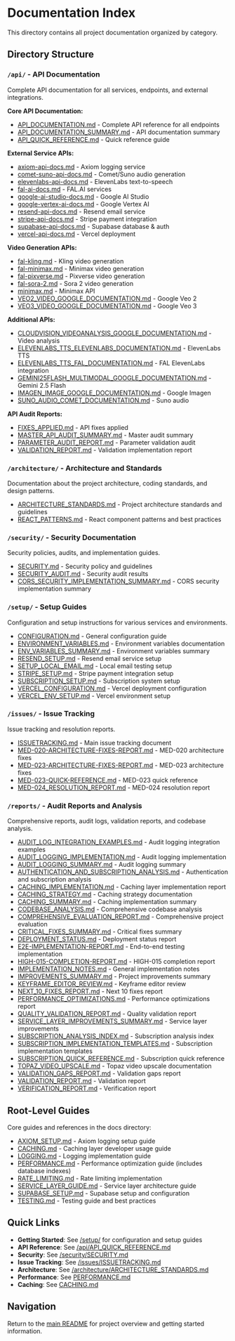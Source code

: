 # Documentation Index

This directory contains all project documentation organized by category.

## Directory Structure

### `/api/` - API Documentation

Complete API documentation for all services, endpoints, and external integrations.

**Core API Documentation:**

- [API_DOCUMENTATION.md](./api/API_DOCUMENTATION.md) - Complete API reference for all endpoints
- [API_DOCUMENTATION_SUMMARY.md](./api/API_DOCUMENTATION_SUMMARY.md) - API documentation summary
- [API_QUICK_REFERENCE.md](./api/API_QUICK_REFERENCE.md) - Quick reference guide

**External Service APIs:**

- [axiom-api-docs.md](./api/axiom-api-docs.md) - Axiom logging service
- [comet-suno-api-docs.md](./api/comet-suno-api-docs.md) - Comet/Suno audio generation
- [elevenlabs-api-docs.md](./api/elevenlabs-api-docs.md) - ElevenLabs text-to-speech
- [fal-ai-docs.md](./api/fal-ai-docs.md) - FAL.AI services
- [google-ai-studio-docs.md](./api/google-ai-studio-docs.md) - Google AI Studio
- [google-vertex-ai-docs.md](./api/google-vertex-ai-docs.md) - Google Vertex AI
- [resend-api-docs.md](./api/resend-api-docs.md) - Resend email service
- [stripe-api-docs.md](./api/stripe-api-docs.md) - Stripe payment integration
- [supabase-api-docs.md](./api/supabase-api-docs.md) - Supabase database & auth
- [vercel-api-docs.md](./api/vercel-api-docs.md) - Vercel deployment

**Video Generation APIs:**

- [fal-kling.md](./api/fal-kling.md) - Kling video generation
- [fal-minimax.md](./api/fal-minimax.md) - Minimax video generation
- [fal-pixverse.md](./api/fal-pixverse.md) - Pixverse video generation
- [fal-sora-2.md](./api/fal-sora-2.md) - Sora 2 video generation
- [minimax.md](./api/minimax.md) - Minimax API
- [VEO2_VIDEO_GOOGLE_DOCUMENTATION.md](./api/VEO2_VIDEO_GOOGLE_DOCUMENTATION.md) - Google Veo 2
- [VEO3_VIDEO_GOOGLE_DOCUMENTATION.md](./api/VEO3_VIDEO_GOOGLE_DOCUMENTATION.md) - Google Veo 3

**Additional APIs:**

- [CLOUDVISION_VIDEOANALYSIS_GOOGLE_DOCUMENTATION.md](./api/CLOUDVISION_VIDEOANALYSIS_GOOGLE_DOCUMENTATION.md) - Video analysis
- [ELEVENLABS_TTS_ELEVENLABS_DOCUMENTATION.md](./api/ELEVENLABS_TTS_ELEVENLABS_DOCUMENTATION.md) - ElevenLabs TTS
- [ELEVENLABS_TTS_FAL_DOCUMENTATION.md](./api/ELEVENLABS_TTS_FAL_DOCUMENTATION.md) - FAL ElevenLabs integration
- [GEMINI25FLASH_MULTIMODAL_GOOGLE_DOCUMENTATION.md](./api/GEMINI25FLASH_MULTIMODAL_GOOGLE_DOCUMENTATION.md) - Gemini 2.5 Flash
- [IMAGEN_IMAGE_GOOGLE_DOCUMENTATION.md](./api/IMAGEN_IMAGE_GOOGLE_DOCUMENTATION.md) - Google Imagen
- [SUNO_AUDIO_COMET_DOCUMENTATION.md](./api/SUNO_AUDIO_COMET_DOCUMENTATION.md) - Suno audio

**API Audit Reports:**

- [FIXES_APPLIED.md](./api/FIXES_APPLIED.md) - API fixes applied
- [MASTER_API_AUDIT_SUMMARY.md](./api/MASTER_API_AUDIT_SUMMARY.md) - Master audit summary
- [PARAMETER_AUDIT_REPORT.md](./api/PARAMETER_AUDIT_REPORT.md) - Parameter validation audit
- [VALIDATION_REPORT.md](./api/VALIDATION_REPORT.md) - Validation implementation report

### `/architecture/` - Architecture and Standards

Documentation about the project architecture, coding standards, and design patterns.

- [ARCHITECTURE_STANDARDS.md](./architecture/ARCHITECTURE_STANDARDS.md) - Project architecture standards and guidelines
- [REACT_PATTERNS.md](./architecture/REACT_PATTERNS.md) - React component patterns and best practices

### `/security/` - Security Documentation

Security policies, audits, and implementation guides.

- [SECURITY.md](./security/SECURITY.md) - Security policy and guidelines
- [SECURITY_AUDIT.md](./security/SECURITY_AUDIT.md) - Security audit results
- [CORS_SECURITY_IMPLEMENTATION_SUMMARY.md](./security/CORS_SECURITY_IMPLEMENTATION_SUMMARY.md) - CORS security implementation summary

### `/setup/` - Setup Guides

Configuration and setup instructions for various services and environments.

- [CONFIGURATION.md](./setup/CONFIGURATION.md) - General configuration guide
- [ENVIRONMENT_VARIABLES.md](./setup/ENVIRONMENT_VARIABLES.md) - Environment variables documentation
- [ENV_VARIABLES_SUMMARY.md](./setup/ENV_VARIABLES_SUMMARY.md) - Environment variables summary
- [RESEND_SETUP.md](./setup/RESEND_SETUP.md) - Resend email service setup
- [SETUP_LOCAL_EMAIL.md](./setup/SETUP_LOCAL_EMAIL.md) - Local email testing setup
- [STRIPE_SETUP.md](./setup/STRIPE_SETUP.md) - Stripe payment integration setup
- [SUBSCRIPTION_SETUP.md](./setup/SUBSCRIPTION_SETUP.md) - Subscription system setup
- [VERCEL_CONFIGURATION.md](./setup/VERCEL_CONFIGURATION.md) - Vercel deployment configuration
- [VERCEL_ENV_SETUP.md](./setup/VERCEL_ENV_SETUP.md) - Vercel environment setup

### `/issues/` - Issue Tracking

Issue tracking and resolution reports.

- [ISSUETRACKING.md](./issues/ISSUETRACKING.md) - Main issue tracking document
- [MED-020-ARCHITECTURE-FIXES-REPORT.md](./issues/MED-020-ARCHITECTURE-FIXES-REPORT.md) - MED-020 architecture fixes
- [MED-023-ARCHITECTURE-FIXES-REPORT.md](./issues/MED-023-ARCHITECTURE-FIXES-REPORT.md) - MED-023 architecture fixes
- [MED-023-QUICK-REFERENCE.md](./issues/MED-023-QUICK-REFERENCE.md) - MED-023 quick reference
- [MED-024_RESOLUTION_REPORT.md](./issues/MED-024_RESOLUTION_REPORT.md) - MED-024 resolution report

### `/reports/` - Audit Reports and Analysis

Comprehensive reports, audit logs, validation reports, and codebase analysis.

- [AUDIT_LOG_INTEGRATION_EXAMPLES.md](./reports/AUDIT_LOG_INTEGRATION_EXAMPLES.md) - Audit logging integration examples
- [AUDIT_LOGGING_IMPLEMENTATION.md](./reports/AUDIT_LOGGING_IMPLEMENTATION.md) - Audit logging implementation
- [AUDIT_LOGGING_SUMMARY.md](./reports/AUDIT_LOGGING_SUMMARY.md) - Audit logging summary
- [AUTHENTICATION_AND_SUBSCRIPTION_ANALYSIS.md](./reports/AUTHENTICATION_AND_SUBSCRIPTION_ANALYSIS.md) - Authentication and subscription analysis
- [CACHING_IMPLEMENTATION.md](./reports/CACHING_IMPLEMENTATION.md) - Caching layer implementation report
- [CACHING_STRATEGY.md](./reports/CACHING_STRATEGY.md) - Caching strategy documentation
- [CACHING_SUMMARY.md](./reports/CACHING_SUMMARY.md) - Caching implementation summary
- [CODEBASE_ANALYSIS.md](./reports/CODEBASE_ANALYSIS.md) - Comprehensive codebase analysis
- [COMPREHENSIVE_EVALUATION_REPORT.md](./reports/COMPREHENSIVE_EVALUATION_REPORT.md) - Comprehensive project evaluation
- [CRITICAL_FIXES_SUMMARY.md](./reports/CRITICAL_FIXES_SUMMARY.md) - Critical fixes summary
- [DEPLOYMENT_STATUS.md](./reports/DEPLOYMENT_STATUS.md) - Deployment status report
- [E2E-IMPLEMENTATION-REPORT.md](./reports/E2E-IMPLEMENTATION-REPORT.md) - End-to-end testing implementation
- [HIGH-015-COMPLETION-REPORT.md](./reports/HIGH-015-COMPLETION-REPORT.md) - HIGH-015 completion report
- [IMPLEMENTATION_NOTES.md](./reports/IMPLEMENTATION_NOTES.md) - General implementation notes
- [IMPROVEMENTS_SUMMARY.md](./reports/IMPROVEMENTS_SUMMARY.md) - Project improvements summary
- [KEYFRAME_EDITOR_REVIEW.md](./reports/KEYFRAME_EDITOR_REVIEW.md) - Keyframe editor review
- [NEXT_10_FIXES_REPORT.md](./reports/NEXT_10_FIXES_REPORT.md) - Next 10 fixes report
- [PERFORMANCE_OPTIMIZATIONS.md](./reports/PERFORMANCE_OPTIMIZATIONS.md) - Performance optimizations report
- [QUALITY_VALIDATION_REPORT.md](./reports/QUALITY_VALIDATION_REPORT.md) - Quality validation report
- [SERVICE_LAYER_IMPROVEMENTS_SUMMARY.md](./reports/SERVICE_LAYER_IMPROVEMENTS_SUMMARY.md) - Service layer improvements
- [SUBSCRIPTION_ANALYSIS_INDEX.md](./reports/SUBSCRIPTION_ANALYSIS_INDEX.md) - Subscription analysis index
- [SUBSCRIPTION_IMPLEMENTATION_TEMPLATES.md](./reports/SUBSCRIPTION_IMPLEMENTATION_TEMPLATES.md) - Subscription implementation templates
- [SUBSCRIPTION_QUICK_REFERENCE.md](./reports/SUBSCRIPTION_QUICK_REFERENCE.md) - Subscription quick reference
- [TOPAZ_VIDEO_UPSCALE.md](./reports/TOPAZ_VIDEO_UPSCALE.md) - Topaz video upscale documentation
- [VALIDATION_GAPS_REPORT.md](./reports/VALIDATION_GAPS_REPORT.md) - Validation gaps report
- [VALIDATION_REPORT.md](./reports/VALIDATION_REPORT.md) - Validation report
- [VERIFICATION_REPORT.md](./reports/VERIFICATION_REPORT.md) - Verification report

## Root-Level Guides

Core guides and references in the docs directory:

- [AXIOM_SETUP.md](./AXIOM_SETUP.md) - Axiom logging setup guide
- [CACHING.md](./CACHING.md) - Caching layer developer usage guide
- [LOGGING.md](./LOGGING.md) - Logging implementation guide
- [PERFORMANCE.md](./PERFORMANCE.md) - Performance optimization guide (includes database indexes)
- [RATE_LIMITING.md](./RATE_LIMITING.md) - Rate limiting implementation
- [SERVICE_LAYER_GUIDE.md](./SERVICE_LAYER_GUIDE.md) - Service layer architecture guide
- [SUPABASE_SETUP.md](./SUPABASE_SETUP.md) - Supabase setup and configuration
- [TESTING.md](./TESTING.md) - Testing guide and best practices

## Quick Links

- **Getting Started**: See [/setup/](./setup/) for configuration and setup guides
- **API Reference**: See [/api/API_QUICK_REFERENCE.md](./api/API_QUICK_REFERENCE.md)
- **Security**: See [/security/SECURITY.md](./security/SECURITY.md)
- **Issue Tracking**: See [/issues/ISSUETRACKING.md](./issues/ISSUETRACKING.md)
- **Architecture**: See [/architecture/ARCHITECTURE_STANDARDS.md](./architecture/ARCHITECTURE_STANDARDS.md)
- **Performance**: See [PERFORMANCE.md](./PERFORMANCE.md)
- **Caching**: See [CACHING.md](./CACHING.md)

## Navigation

Return to the [main README](../README.md) for project overview and getting started information.
